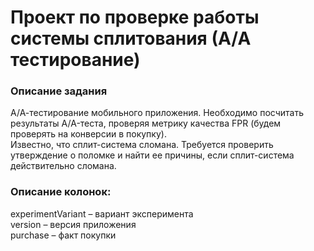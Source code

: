 # Проект по проверке работы системы сплитования (А/А тестирование)
### Описание задания
А/А-тестирование мобильного приложения. Необходимо посчитать результаты A/A-теста, проверяя метрику качества FPR (будем проверять на конверсии в покупку). <br/>
Известно, что сплит-система сломана. Требуется проверить утверждение о поломке и найти ее причины, если сплит-система действительно сломана.

### Описание колонок:
experimentVariant – вариант эксперимента <br/>
version – версия приложения <br/>
purchase – факт покупки
